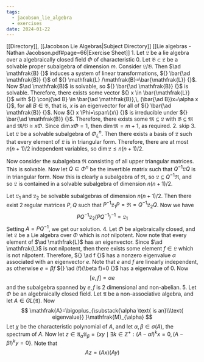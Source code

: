 ```yaml
---
tags:
  - jacobson_lie_algebra
  - exercises
date: 2024-01-22
---
```

[[Directory]], [[Jacobson Lie Algebras|Subject Directory]]
[[Lie algebras - Nathan Jacobson.pdf#page=66|Exercise Sheet]]
1. 
Let ${} \mathfrak{L} {}$ be a lie algebra over a algebraically closed field ${} \Phi {}$ of characteristic 0. Let ${} \mathfrak{B}\subset \mathfrak{L} {}$ be a solvable proper subalgebra of dimension $m {}$. Consider ${} \mathfrak{L} / \mathfrak{B} {}$. Then $\ad \mathfrak{B} {}$ induces a system of linear transformations, ${} \bar{\ad \mathfrak{B}} {}$ of ${} \mathfrak{L} /\mathfrak{B}=\bar{\mathfrak{L}} {}$. Now $\ad \mathfrak{B}$ is solvable, so ${} \bar{\ad \mathfrak{B}} {}$ is solvable. Therefore, there exists some vector ${} x \in \bar{\mathfrak{L}} {}$ with ${} \conj{\ad B}  \in \bar{\ad \mathfrak{B}},\, (\bar{\ad B})x=\alpha x {}$, for all ${} B \in \mathfrak{B} {}$, that is, $x$ is an eigenvector for all of ${} \bar{\ad \mathfrak{B}} {}$. Now ${} x \Phi=\span\{x\} {}$ is irreducible under ${} \bar{\ad \mathfrak{B}} {}$. Therefore, there exists some ${} \mathfrak{M} \subseteq \mathfrak{L} {}$ with ${} \mathfrak{B} \subseteq  \mathfrak{M} {}$ and ${} \mathfrak{M} / \mathfrak{B} \cong  x\Phi {}$. Since ${} \dim x\Phi=1 {}$, then ${} \dim \mathfrak{M}=m+1 {}$, as required.
2. skip
3. 
Let ${} \mathfrak{L} {}$ be a solvable subalgebra of ${} \Phi^{n}_{L} {}$. Then there exists a basis of $\mathfrak{L}$ such that every element of $\mathfrak{L}$ is in triangular form. Therefore, there are at most ${} n(n+1)/2 {}$ independent variables, so ${} \dim \mathfrak{L} \leq n(n+1) /2 {}$. 

Now consider the subalgebra $\mathfrak{R} {}$ consisting of all upper triangular matrices. This is solvable. Now let ${} Q \in \Phi^{n} {}$ be the invertible matrix such that ${} Q^{-1}\mathfrak{L}Q {}$ is in triangular form. Now this is clearly a subalgebra of ${} \mathfrak{R}$, so ${} \mathfrak{L} \subseteq Q^{-1}\mathfrak{R} {}$, and so $\mathfrak{L} {}$ is contained in a solvable subalgebra of dimension ${} n(n+1) /2 {}$.

Let $\mathfrak{L}_{1} {}$ and $\mathfrak{L}_{2}$ be solvable subalgebras of dimension ${} n(n+1) / 2 {}$. Then there exist 2 regular matrices ${} P,\, Q {}$ such that ${} P^{-1}\mathfrak{L}_{1} P=\mathfrak{R}=Q^{-1}\mathfrak{L}_{2}Q {}$. Now we have 
$$
PQ^{-1}\mathfrak{L}_{2} (PQ^{-1})^{-1}=\mathfrak{L}_{1}
$$
Setting ${} A=PQ^{-1} {}$, we get our solution.
4. 
Let ${} \Phi {}$ be algebraically closed, and let ${} \mathfrak{L}$ be a Lie algebra over $\Phi {}$ which is *not* nilpotent. Now note that every element of $\ad \mathfrak{L}$ has an eigenvector. Since $\ad \mathfrak{L}$ is not nilpotent, then there exists some element ${} f \in \mathfrak{L} {}$ which is not nilpotent. Therefore, ${} \ad f {}$ has a nonzero eigenvalue $\alpha {}$ associated with an eigenvector ${} e {}$. Note that $e {}$ and $f {}$ are linearly independent, as otherwise ${} e=\beta f {}$ ${} \ad (f)(\beta f)=0 {}$ has a eigenvalue of ${} 0$. Now
$$
[e,\, f]=\alpha e
$$
and the subalgebra spanned by ${} e,\, f {}$ is 2 dimensional and non-abelian.
5. 
Let $\Phi$ be an algebraically closed field. Let ${} \mathfrak{A} {}$ be a non-associative algebra, and let ${} A \in GL(\mathfrak{A}) {}$. Now
$$
\mathfrak{A}=\bigoplus_{\substack{\alpha \text{ is an}\\\text{ eigenvalue}} }\mathfrak{M}_{\alpha}
$$
Let $\chi {}$ be the characteristic polynomial of ${} A {}$, and let ${} \alpha,\, \beta \in \sigma(A) {}$, the spectrum of $A$. Now let ${} z \in \mathfrak{A}_{\alpha}\mathfrak{A}_{\beta}=\{ xy \mid \exists k \in \mathbb{Z}^{+}:(A-\alpha I)^{k}x=0,\, (A-\beta I)^{k}y=0 \} {}$. Note that 
$$
Az=(Ax)(Ay)
$$